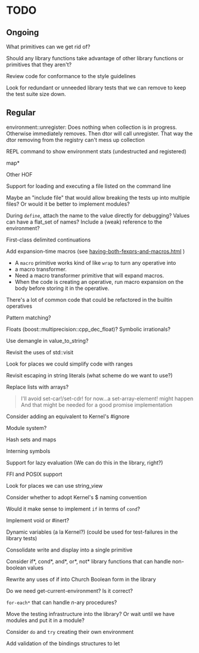 # TODO

<!-- markdownlint-disable MD025 -->

## Ongoing

What primitives can we get rid of?

Should any library functions take advantage of other library functions or
primitives that they aren't?

Review code for conformance to the style guidelines

Look for redundant or unneeded library tests that we can remove to keep the
test suite size down.

## Regular

environment::unregister:
Does nothing when collection is in progress.
Otherwise immediately removes.
Then dtor will call unregister.
That way the dtor removing from the registry can't mess up collection

REPL command to show environment stats (undestructed and registered)

map*

Other HOF

Support for loading and executing a file listed on the command line

Maybe an "include file" that would allow breaking the tests up into multiple files? Or would it be better to implement modules?

During `define`, attach the name to the value directly for debugging?
Values can have a flat_set of names?
Include a (weak) reference to the environment?

First-class delimited continuations

Add expansion-time macros (see [having-both-fexprs-and-macros.html](https://axisofeval.blogspot.com/2012/09/having-both-fexprs-and-macros.html) )

* A `macro` primitive works kind of like `wrap` to turn any operative into
* a macro transformer.
* Need a macro transformer primitive that will expand macros.
* When the code is creating an operative, run macro expansion on the body before storing it in the operative.

There's a lot of common code that could be refactored in the builtin operatives

Pattern matching?

Floats (boost::multiprecision::cpp_dec_float)? Symbolic irrationals?

Use demangle in value_to_string?

Revisit the uses of std::visit

Look for places we could simplify code with ranges

Revisit escaping in string literals (what scheme do we want to use?)

Replace lists with arrays?

> I'll avoid set-car!/set-cdr! for now...a set-array-element! might happen
> And that might be needed for a good promise implementation

Consider adding an equivalent to Kernel's #ignore

Module system?

Hash sets and maps

Interning symbols

Support for lazy evaluation (We can do this in the library, right?)

FFI and POSIX support

Look for places we can use string_view

Consider whether to adopt Kernel's $ naming convention

Would it make sense to implement `if` in terms of `cond`?

Implement void or #inert?

Dynamic variables (a la Kernel?) (could be used for test-failures in the library tests)

Consolidate write and display into a single primitive

Consider if*, cond*, and*, or*, not* library functions that can handle
non-boolean values

Rewrite any uses of if into Church Boolean form in the library

Do we need get-current-environment? Is it correct?

`for-each*` that can handle *n*-ary procedures?

Move the testing infrastructure into the library?
Or wait until we have modules and put it in a module?

Consider `do` and `try` creating their own environment

Add validation of the bindings structures to let